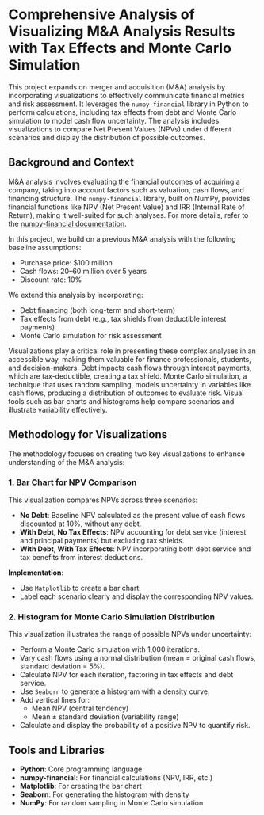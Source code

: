 # Comprehensive Analysis of Visualizing M&A Analysis Results with Tax Effects and Monte Carlo Simulation

This project expands on merger and acquisition (M&A) analysis by incorporating visualizations to effectively communicate financial metrics and risk assessment. It leverages the `numpy-financial` library in Python to perform calculations, including tax effects from debt and Monte Carlo simulation to model cash flow uncertainty. The analysis includes visualizations to compare Net Present Values (NPVs) under different scenarios and display the distribution of possible outcomes.

## Background and Context

M&A analysis involves evaluating the financial outcomes of acquiring a company, taking into account factors such as valuation, cash flows, and financing structure. The `numpy-financial` library, built on NumPy, provides financial functions like NPV (Net Present Value) and IRR (Internal Rate of Return), making it well-suited for such analyses. For more details, refer to the [numpy-financial documentation](https://numpy.org/numpy-financial/latest/).

In this project, we build on a previous M&A analysis with the following baseline assumptions:
- Purchase price: $100 million
- Cash flows: $20–$60 million over 5 years
- Discount rate: 10%

We extend this analysis by incorporating:
- Debt financing (both long-term and short-term)
- Tax effects from debt (e.g., tax shields from deductible interest payments)
- Monte Carlo simulation for risk assessment

Visualizations play a critical role in presenting these complex analyses in an accessible way, making them valuable for finance professionals, students, and decision-makers. Debt impacts cash flows through interest payments, which are tax-deductible, creating a tax shield. Monte Carlo simulation, a technique that uses random sampling, models uncertainty in variables like cash flows, producing a distribution of outcomes to evaluate risk. Visual tools such as bar charts and histograms help compare scenarios and illustrate variability effectively.

## Methodology for Visualizations

The methodology focuses on creating two key visualizations to enhance understanding of the M&A analysis:

### 1. Bar Chart for NPV Comparison
This visualization compares NPVs across three scenarios:
- **No Debt**: Baseline NPV calculated as the present value of cash flows discounted at 10%, without any debt.
- **With Debt, No Tax Effects**: NPV accounting for debt service (interest and principal payments) but excluding tax shields.
- **With Debt, With Tax Effects**: NPV incorporating both debt service and tax benefits from interest deductions.

**Implementation**:
- Use `Matplotlib` to create a bar chart.
- Label each scenario clearly and display the corresponding NPV values.

### 2. Histogram for Monte Carlo Simulation Distribution
This visualization illustrates the range of possible NPVs under uncertainty:
- Perform a Monte Carlo simulation with 1,000 iterations.
- Vary cash flows using a normal distribution (mean = original cash flows, standard deviation = 5%).
- Calculate NPV for each iteration, factoring in tax effects and debt service.
- Use `Seaborn` to generate a histogram with a density curve.
- Add vertical lines for:
  - Mean NPV (central tendency)
  - Mean ± standard deviation (variability range)
- Calculate and display the probability of a positive NPV to quantify risk.

## Tools and Libraries
- **Python**: Core programming language
- **numpy-financial**: For financial calculations (NPV, IRR, etc.)
- **Matplotlib**: For creating the bar chart
- **Seaborn**: For generating the histogram with density
- **NumPy**: For random sampling in Monte Carlo simulation
